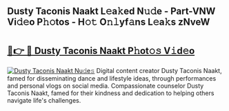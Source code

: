 ## Dusty Taconis Naakt L𝚎a𝚔ed N𝚞𝚍e - Part-VNW Vi𝚍𝚎o P𝚑𝚘tos - H𝚘𝚝 O𝚗𝚕yf𝚊ns L𝚎a𝚔s zNveW

# <h2><a href="http://kf1bctu.oniu.top/?m=Dusty+Taconis+Naakt">🔗👉 🔴 Dusty Taconis Naakt P𝚑ot𝚘𝚜 V𝚒d𝚎o</a></h2>

[![Dusty Taconis Naakt Nu𝚍e𝚜](https://i.imgur.com/0qMVB7G.gif)](http://kf1bctu.oniu.top/?m=Dusty+Taconis+Naakt)
Digital content creator Dusty Taconis Naakt, famed for disseminating dance and lifestyle ideas, through performances and personal vlogs on social media. Compassionate counselor Dusty Taconis Naakt, famed for their kindness and dedication to helping others navigate life's challenges.  

